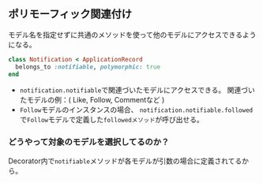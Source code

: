 ## ポリモーフィック関連付け
モデル名を指定せずに共通のメソッドを使って他のモデルにアクセスできるようになる。

```ruby
class Notification < ApplicationRecord
  belongs_to :notifiable, polymorphic: true
end
```

- `notification.notifiable`で関連づいたモデルにアクセスできる。
   関連づいたモデルの例：( Like, Follow, Commentなど )
- `Follow`モデルのインスタンスの場合、
  `notification.notifiable.followed`で`Follow`モデルで定義した`followedメソッド`が呼び出せる。

### どうやって対象のモデルを選択してるのか？
Decorator内で`notifiable`メソッドが各モデルが引数の場合に定義されてるから。
